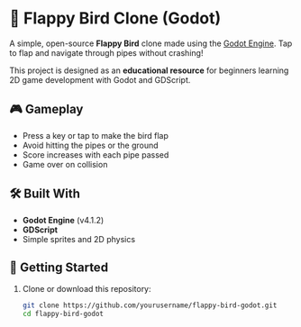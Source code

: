 # 🐤 Flappy Bird Clone (Godot)

A simple, open-source **Flappy Bird** clone made using the [Godot Engine](https://godotengine.org/). Tap to flap and navigate through pipes without crashing!

This project is designed as an **educational resource** for beginners learning 2D game development with Godot and GDScript.

## 🎮 Gameplay

- Press a key or tap to make the bird flap
- Avoid hitting the pipes or the ground
- Score increases with each pipe passed
- Game over on collision

## 🛠 Built With

- **Godot Engine** (v4.1.2)
- **GDScript**
- Simple sprites and 2D physics

## 📁 Getting Started

1. Clone or download this repository:
   ```bash
   git clone https://github.com/yourusername/flappy-bird-godot.git
   cd flappy-bird-godot
